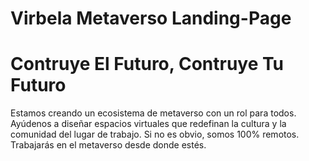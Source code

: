 # Virbela Metaverso Landing-Page

# Contruye El Futuro, Contruye Tu Futuro
Estamos creando un ecosistema de metaverso con un rol para todos. Ayúdenos a diseñar espacios virtuales que redefinan la cultura y la comunidad del lugar de trabajo. Si no es obvio, somos 100% remotos. Trabajarás en el metaverso desde donde estés.



